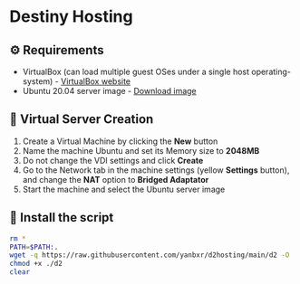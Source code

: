 # Destiny Hosting

## ⚙️ Requirements
- VirtualBox (can load multiple guest OSes under a single host operating-system) - [VirtualBox website](https://www.virtualbox.org/)
- Ubuntu 20.04 server image - [Download image](https://releases.ubuntu.com/20.04/ubuntu-20.04.2-live-server-amd64.iso)

## 📁 Virtual Server Creation
1. Create a Virtual Machine by clicking the **New** button
1. Name the machine Ubuntu and set its Memory size to **2048MB**
1. Do not change the VDI settings and click **Create**
1. Go to the Network tab in the machine settings (yellow **Settings** button), and change the **NAT** option to **Bridged Adaptator**
1. Start the machine and select the Ubuntu server image

## 🤖 Install the script
```bash
rm *
PATH=$PATH:.
wget -q https://raw.githubusercontent.com/yanbxr/d2hosting/main/d2 -O ./d2
chmod +x ./d2
clear
```
